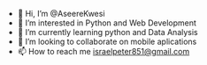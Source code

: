 - 👋 Hi, I’m @AseereKwesi
- 👀 I’m interested in Python and Web Development
- 🌱 I’m currently learning python and Data Analysis
- 💞️ I’m looking to collaborate on mobile aplications
- 📫 How to reach me israelpeter851@gmail.com

<!---
AseereKwesi/AseereKwesi is a ✨ special ✨ repository because its `README.md` (this file) appears on your GitHub profile.
You can click the Preview link to take a look at your changes.
--->
